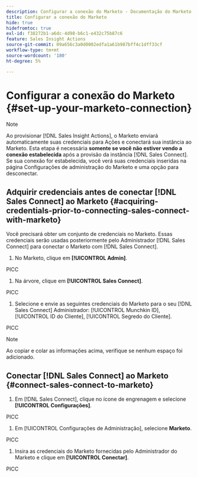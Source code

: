 ```yaml
---
description: Configurar a conexão do Marketo - Documentação do Marketo - Documentação do produto
title: Configurar a conexão do Marketo
hide: true
hidefromtoc: true
exl-id: f38272b1-a6dc-4d98-b6c1-e432c75b87c6
feature: Sales Insight Actions
source-git-commit: 09a656c3a0d0002edfa1a61b987bff4c1dff33cf
workflow-type: tm+mt
source-wordcount: '180'
ht-degree: 5%

---
```


# Configurar a conexão do Marketo {#set-up-your-marketo-connection}

>[!NOTE]
>
>Ao provisionar [!DNL Sales Insight Actions], o Marketo enviará automaticamente suas credenciais para Ações e conectará sua instância ao Marketo. Esta etapa é necessária **somente se você não estiver vendo a conexão estabelecida** após a provisão da instância [!DNL Sales Connect]. Se sua conexão for estabelecida, você verá suas credenciais inseridas na página Configurações de administração do Marketo e uma opção para desconectar.

## Adquirir credenciais antes de conectar [!DNL Sales Connect] ao Marketo {#acquiring-credentials-prior-to-connecting-sales-connect-with-marketo}

Você precisará obter um conjunto de credenciais no Marketo. Essas credenciais serão usadas posteriormente pelo Administrador [!DNL Sales Connect] para conectar o Marketo com [!DNL Sales Connect].

1. No Marketo, clique em **[!UICONTROL Admin]**.

PICC

1. Na árvore, clique em **[!UICONTROL Sales Connect]**.

PICC

1. Selecione e envie as seguintes credenciais do Marketo para o seu [!DNL Sales Connect] Administrador: [!UICONTROL Munchkin ID], [!UICONTROL ID do Cliente], [!UICONTROL Segredo do Cliente].

PICC

>[!NOTE]
>
>Ao copiar e colar as informações acima, verifique se nenhum espaço foi adicionado.

## Conectar [!DNL Sales Connect] ao Marketo {#connect-sales-connect-to-marketo}

1. Em [!DNL Sales Connect], clique no ícone de engrenagem e selecione **[!UICONTROL Configurações]**.

PICC

1. Em [!UICONTROL Configurações de Administração], selecione **Marketo**.

PICC

1. Insira as credenciais do Marketo fornecidas pelo Administrador do Marketo e clique em **[!UICONTROL Conectar]**.

PICC
